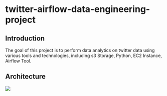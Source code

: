 # twitter-airflow-data-engineering-project

## Introduction

The goal of this project is to perform data analytics on twitter data using various tools and technologies, including s3 Storage, Python, EC2 Instance, Airflow Tool.

## Architecture 
<img src="architecture.jpg">
